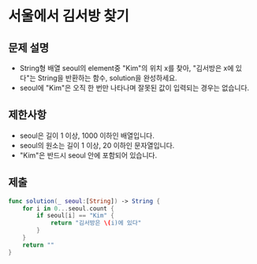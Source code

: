 # 서울에서 김서방 찾기


## 문제 설명
- String형 배열 seoul의 element중 "Kim"의 위치 x를 찾아, "김서방은 x에 있다"는 String을 반환하는 함수, solution을 완성하세요. 
- seoul에 "Kim"은 오직 한 번만 나타나며 잘못된 값이 입력되는 경우는 없습니다.

## 제한사항
- seoul은 길이 1 이상, 1000 이하인 배열입니다.
- seoul의 원소는 길이 1 이상, 20 이하인 문자열입니다.
- "Kim"은 반드시 seoul 안에 포함되어 있습니다.

## 제출
```swift
func solution(_ seoul:[String]) -> String {
    for i in 0...seoul.count {
        if seoul[i] == "Kim" {
            return "김서방은 \(i)에 있다"
        }
    }
    return ""
}
```